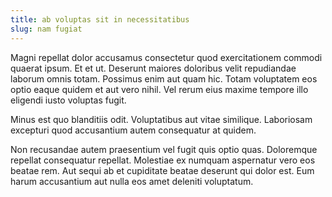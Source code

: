 ```yaml
---
title: ab voluptas sit in necessitatibus
slug: nam fugiat
---
```


Magni repellat dolor accusamus consectetur quod exercitationem commodi quaerat ipsum. Et et ut. Deserunt maiores doloribus velit repudiandae laborum omnis totam. Possimus enim aut quam hic. Totam voluptatem eos optio eaque quidem et aut vero nihil. Vel rerum eius maxime tempore illo eligendi iusto voluptas fugit.

Minus est quo blanditiis odit. Voluptatibus aut vitae similique. Laboriosam excepturi quod accusantium autem consequatur at quidem.

Non recusandae autem praesentium vel fugit quis optio quas. Doloremque repellat consequatur repellat. Molestiae ex numquam aspernatur vero eos beatae rem. Aut sequi ab et cupiditate beatae deserunt qui dolor est. Eum harum accusantium aut nulla eos amet deleniti voluptatum.
